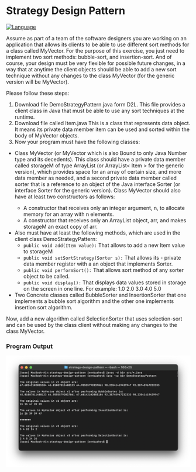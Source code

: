 # Strategy Design Pattern

[![Language](https://img.shields.io/badge/language-Java-blue.svg)](https://www.java.com/)

Assume as part of a team of the software designers you are working on an application that allows its clients to be able to use different sort methods for a class called MyVector. For the purpose of this exercise, you just need to implement two sort methods: bubble-sort, and insertion-sort. And of course, your design must be very flexible for possible future changes, in a way that at anytime the client objects should be able to add a new sort technique without any changes to the class MyVector (for the generic version will be MyVector<E>).

Please follow these steps:

1. Download file DemoStrategyPattern.java form D2L. This file provides a client class in Java that must be able to
   use any sort techniques at the runtime.
2. Download file called Item.java This is a class that represents data object. It means its private data member item can be
   used and sorted within the body of MyVector objects.
3. Now your program must have the following classes:

-   Class MyVector (or MyVector <E> which is also Bound to only Java Number type and its decedents). This class should have
    a private data member called storageM of type ArrayList<Item> (or ArrayList< Item<E> > for the generic version),
    which provides space for an array of certain size, and more data member as needed, and a second private data member called
    sorter that is a reference to an object of the Java interface Sorter (or interface Sorter <E> for the generic version).
    Class MyVector should also have at least two constructors as follows:
    -   A constructor that receives only an integer argument, n, to allocate memory for an array with n elements.
    -   A constructor that receives only an ArrayList object, arr, and makes storageM an exact copy of arr.
-   Also must have at least the following methods, which are used in the client class DemoStrategyPattern:
    -   `public void add(Item value):` That allows to add a new Item value to storageM
    -   `public void setSortStrategy(Sorter s):` That allows its - private data member register with a an object that
        implements Sorter.
    -   `public void performSort():` That allows sort method of any sorter object to be called.
    -   `public void display():` That displays data values stored in storage on the screen in one line. For example: 1.0
        2.0 3.0 4.0 5.0
-   Two Concrete classes called BubbleSorter and InsertionSorter that one implements a bubble sort algorithm and the other one implements insertion sort algorithm.

Now, add a new algorithm called SelectionSorter that uses selection-sort and can be used by the class client without making any changes to the class MyVector.

### Program Output

![output](./images/output.png)
